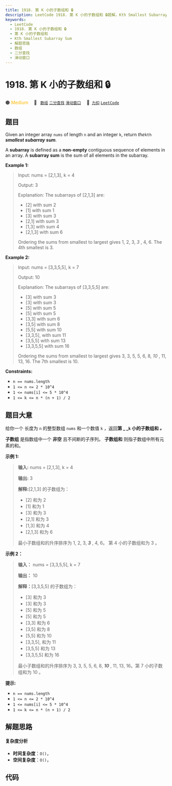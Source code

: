 ```yaml
---
title: 1918. 第 K 小的子数组和 🔒
description: LeetCode 1918. 第 K 小的子数组和 🔒题解，Kth Smallest Subarray Sum，包含解题思路、复杂度分析以及完整的 JavaScript 代码实现。
keywords:
  - LeetCode
  - 1918. 第 K 小的子数组和 🔒
  - 第 K 小的子数组和
  - Kth Smallest Subarray Sum
  - 解题思路
  - 数组
  - 二分查找
  - 滑动窗口
---
```


# 1918. 第 K 小的子数组和 🔒

🟠 <font color=#ffb800>Medium</font>&emsp; 🔖&ensp; [`数组`](/tag/array.md) [`二分查找`](/tag/binary-search.md) [`滑动窗口`](/tag/sliding-window.md)&emsp; 🔗&ensp;[`力扣`](https://leetcode.cn/problems/kth-smallest-subarray-sum) [`LeetCode`](https://leetcode.com/problems/kth-smallest-subarray-sum)

## 题目

Given an integer array `nums` of length `n` and an integer `k`, return
_the_`kth` _**smallest subarray sum**._

A **subarray** is defined as a **non-empty** contiguous sequence of elements
in an array. A **subarray sum** is the sum of all elements in the subarray.



**Example 1:**

> Input: nums = [2,1,3], k = 4
> 
> Output: 3
> 
> Explanation: The subarrays of [2,1,3] are:
> - [2] with sum 2
> - [1] with sum 1
> - [3] with sum 3
> - [2,1] with sum 3
> - [1,3] with sum 4
> - [2,1,3] with sum 6 
> 
> Ordering the sums from smallest to largest gives 1, 2, 3, _3_ , 4, 6. The 4th smallest is 3.

**Example 2:**

> Input: nums = [3,3,5,5], k = 7
> 
> Output: 10
> 
> Explanation: The subarrays of [3,3,5,5] are:
> - [3] with sum 3
> - [3] with sum 3
> - [5] with sum 5
> - [5] with sum 5
> - [3,3] with sum 6
> - [3,5] with sum 8
> - [5,5] with sum 10
> - [3,3,5], with sum 11
> - [3,5,5] with sum 13
> - [3,3,5,5] with sum 16
> 
> Ordering the sums from smallest to largest gives 3, 3, 5, 5, 6, 8, _10_ , 11, 13, 16. The 7th smallest is 10.

**Constraints:**

  * `n == nums.length`
  * `1 <= n <= 2 * 10^4`
  * `1 <= nums[i] <= 5 * 10^4`
  * `1 <= k <= n * (n + 1) / 2`


## 题目大意

给你一个 长度为 `n` 的整型数组 `nums` 和一个数值 `k` ，返回**第 _ _`k` 小的子数组和 _。_**

**子数组** 是指数组中一个 **非空**  且不间断的子序列。  **子数组和** 则指子数组中所有元素的和。



**示例 1:**

> 
> 
> 
> 
> 
> **输入:** nums = [2,1,3], k = 4
> 
> **输出:** 3
> 
> **解释:**[2,1,3] 的子数组为：
> - [2] 和为 2
> - [1] 和为 1
> - [3] 和为 3
> - [2,1] 和为 3
> - [1,3] 和为 4
> - [2,1,3] 和为 6 
> 
> 最小子数组和的升序排序为 1, 2, 3, **_3_** , 4, 6。 第 4 小的子数组和为 3 。
> 
> 

**示例 2：**

> 
> 
> 
> 
> 
> **输入：** nums = [3,3,5,5], k = 7
> 
> **输出：** 10
> 
> **解释：**[3,3,5,5] 的子数组为：
> - [3] 和为 3
> - [3] 和为 3
> - [5] 和为 5
> - [5] 和为 5
> - [3,3] 和为 6
> - [3,5] 和为 8
> - [5,5] 和为 10
> - [3,3,5], 和为 11
> - [3,5,5] 和为 13
> - [3,3,5,5] 和为 16
> 
> 最小子数组和的升序排序为 3, 3, 5, 5, 6, 8, **_10_** , 11, 13, 16。第 7 小的子数组和为 10 。
> 
> 



**提示:**

  * `n == nums.length`
  * `1 <= n <= 2 * 10^4`
  * `1 <= nums[i] <= 5 * 10^4`
  * `1 <= k <= n * (n + 1) / 2`


## 解题思路

#### 复杂度分析

- **时间复杂度**：`O()`，
- **空间复杂度**：`O()`，

## 代码

```javascript

```